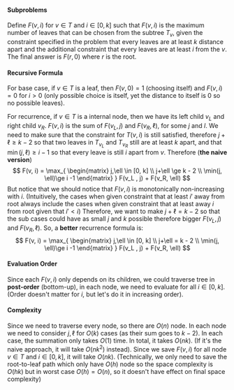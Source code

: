 #### Subproblems

Define $F(v, i)$ for $v \in T$ and $i \in [0, k]$ such that $F(v, i)$ is the maximum number of leaves that can be chosen from the subtree $T_v$, given the constraint specified in the problem that every leaves are at least $k$ distance apart and the additional constraint that every leaves are at least $i$ from the $v$. The final answer is $F(r, 0)$ where $r$ is the root.

#### Recursive Formula

For base case, if $v \in T$ is a leaf, then $F(v, 0) = 1$ (choosing itself) and $F(v, i) = 0$ for $i > 0$ (only possible choice is itself, yet the distance to itself is $0$ so no possible leaves).

For recurrence, if $v \in T$ is a internal node, then we have its left child $v_L$ and right child $v_R$. $F(v, i)$ is the sum of $F(v_L, j)$ and $F(v_R, \ell)$, for some $j$ and $l$. We need to make sure that the constraint for $T(v, i)$ is still satisfied, therefore $j + \ell \ge k - 2$ so that two leaves in $T_{v_L}$ and $T_{v_R}$ still are at least $k$ apart, and that $\min(j, \ell) \ge i - 1$ so that every leave is still $i$ apart from $v$. Therefore (**the naive version**)
$$
F(v, i) = \max_{
\begin{matrix}
j,\ell \in [0, k] \\
j+\ell \ge k - 2 \\
\min(j, \ell)\ge i -1  
\end{matrix}
} F(v_L , j) + F(v_R, \ell)
$$
But notice that we should notice that $F(v, i)$ is monotonically non-increasing with $i$. (Intuitively, the cases when given constraint that at least $i'$ away from root always include the cases when given constraint that at least away $i$ from root given that $i' < i$) Therefore, we want to make $j + \ell = k - 2$ so that the sub cases could have as small $j$ and $k$ possible therefore bigger $F(v_L, j)$ and $F(v_R, \ell)$. So, a **better** recurrence formula is:
$$
F(v, i) = \max_{
\begin{matrix}
j,\ell \in [0, k] \\
j+\ell = k - 2 \\
\min(j, \ell)\ge i -1  
\end{matrix}
} F(v_L , j) + F(v_R, \ell)
$$

#### Evaluation Order

Since each $F(v, i)$ only depends on its children, we could traverse tree in **post-order** (bottom-up), in each node, we need to evaluate for all $i \in [0, k]$. (Order doesn't matter for $i$, but let's do it in increasing order).

#### Complexity

Since we need to traverse every node, so there are $O(n)$ node. In each node we need to consider $j,\ell$ for $O(k)$ cases (as their sum goes to $k-2$). In each case, the summation only takes $O(1)$ time. In total, it takes $O(nk)$. (If it's the naive approach, it will take $O(nk^2)$ instead). Since we save $F(v, i)$ for all node $v \in T$ and $i \in [0, k]$, it will take $O(nk)$. (Technically, we only need to save the root-to-leaf path which only have $O(h)$ node so the space complexity is $O(hk)$ but in worst case $O(h) = O(n)$, so it doesn't have effect on final space complexity)

